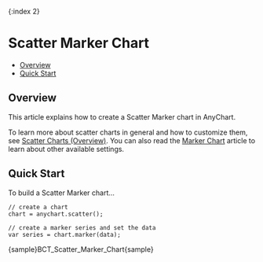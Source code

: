 {:index 2}
# Scatter Marker Chart

* [Overview](#overview)
* [Quick Start](#quick_start)

## Overview

This article explains how to create a Scatter Marker chart in AnyChart.

To learn more about scatter charts in general and how to customize them, see [Scatter Charts (Overview)](Overview). You can also read the [Marker Chart](../Marker_Chart) article to learn about other available settings.

## Quick Start

To build a Scatter Marker chart...

```
// create a chart
chart = anychart.scatter();

// create a marker series and set the data
var series = chart.marker(data);
```

{sample}BCT\_Scatter\_Marker\_Chart{sample}